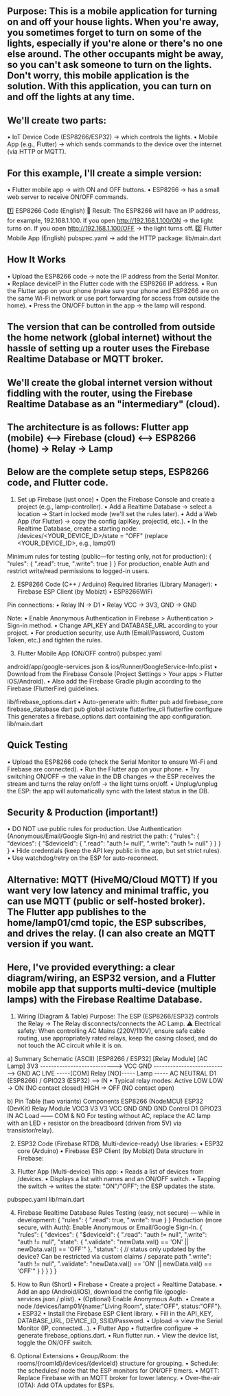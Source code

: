 ## Purpose: This is a mobile application for turning on and off your house lights. When you're away, you sometimes forget to turn on some of the lights, especially if you're alone or there's no one else around. The other occupants might be away, so you can't ask someone to turn on the lights. Don't worry, this mobile application is the solution. With this application, you can turn on and off the lights at any time. 

## We'll create two parts: 
• IoT Device Code (ESP8266/ESP32) → which controls the lights. 
• Mobile App (e.g., Flutter) → which sends commands to the device over the internet (via HTTP or MQTT).

## For this example, I'll create a simple version:
• Flutter mobile app → with ON and OFF buttons.
• ESP8266 → has a small web server to receive ON/OFF commands.

 1️⃣ ESP8266 Code (English) 📌 Result: The ESP8266 will have an IP address, for example, 192.168.1.100. If you open http://192.168.1.100/ON → the light turns on. If you open http://192.168.1.100/OFF → the light turns off. 
2️⃣ Flutter Mobile App (English) pubspec.yaml → add the HTTP package:
lib/main.dart

## How It Works
• Upload the ESP8266 code → note the IP address from the Serial Monitor.
• Replace deviceIP in the Flutter code with the ESP8266 IP address.
• Run the Flutter app on your phone (make sure your phone and ESP8266 are on the same Wi-Fi network or use port forwarding for access from outside the home).
• Press the ON/OFF button in the app → the lamp will respond. 

## The version that can be controlled from outside the home network (global internet) without the hassle of setting up a router uses the Firebase Realtime Database or MQTT broker.

## We'll create the global internet version without fiddling with the router, using the Firebase Realtime Database as an "intermediary" (cloud). 

## The architecture is as follows: Flutter app (mobile) ⟷ Firebase (cloud) ⟷ ESP8266 (home) → Relay → Lamp

## Below are the complete setup steps, ESP8266 code, and Flutter code.

1) Set up Firebase (just once)
• Open the Firebase Console and create a project (e.g., lamp-controller).
• Add a Realtime Database → select a location → Start in locked mode (we'll set the rules later).
• Add a Web App (for Flutter) → copy the config (apiKey, projectId, etc.).
• In the Realtime Database, create a starting node: /devices/<YOUR_DEVICE_ID>/state = "OFF" (replace <YOUR_DEVICE_ID>, e.g., lamp01) 

Minimum rules for testing (public—for testing only, not for production): 
{ "rules": { ".read": true, ".write": true } }
For production, enable Auth and restrict write/read permissions to logged-in users.

2) ESP8266 Code (C++ / Arduino) Required libraries (Library Manager):
• Firebase ESP Client (by Mobizt)
• ESP8266WiFi

Pin connections:
• Relay IN → D1
• Relay VCC → 3V3, GND → GND

Note:
• Enable Anonymous Authentication in Firebase > Authentication > Sign-in method.
• Change API_KEY and DATABASE_URL according to your project.
• For production security, use Auth (Email/Password, Custom Token, etc.) and tighten the rules.

3) Flutter Mobile App (ON/OFF control) pubspec.yaml 

android/app/google-services.json & ios/Runner/GoogleService-Info.plist
• Download from the Firebase Console (Project Settings > Your apps > Flutter iOS/Android).
• Also add the Firebase Gradle plugin according to the Firebase (FlutterFire) guidelines.

lib/firebase_options.dart
• Auto-generate with: flutter pub add firebase_core firebase_database dart pub global activate flutterfire_cli flutterfire configure This generates a firebase_options.dart containing the app configuration. lib/main.dart 

## Quick Testing 
• Upload the ESP8266 code (check the Serial Monitor to ensure Wi-Fi and Firebase are connected). 
• Run the Flutter app on your phone. 
• Try switching ON/OFF → the value in the DB changes → the ESP receives the stream and turns the relay on/off → the light turns on/off. 
• Unplug/unplug the ESP: the app will automatically sync with the latest status in the DB. 

## Security & Production (important!) 
• DO NOT use public rules for production. Use Authentication (Anonymous/Email/Google Sign-In) and restrict the path: { "rules": { "devices": { "$deviceId": { ".read": "auth != null", ".write": "auth != null" } } } } 
• Hide credentials (keep the API key public in the app, but set strict rules). 
• Use watchdog/retry on the ESP for auto-reconnect. 

## Alternative: MQTT (HiveMQ/Cloud MQTT) If you want very low latency and minimal traffic, you can use MQTT (public or self-hosted broker). The Flutter app publishes to the home/lamp01/cmd topic, the ESP subscribes, and drives the relay. (I can also create an MQTT version if you want.

## Here, I've provided everything: a clear diagram/wiring, an ESP32 version, and a Flutter mobile app that supports multi-device (multiple lamps) with the Firebase Realtime Database.

1) Wiring (Diagram & Table) Purpose: The ESP (ESP8266/ESP32) controls the Relay → The Relay disconnects/connects the AC Lamp. ⚠️ Electrical safety: When controlling AC Mains (220V/110V), ensure safe cable routing, use appropriately rated relays, keep the casing closed, and do not touch the AC circuit while it is on.

a) Summary Schematic (ASCII) [ESP8266 / ESP32] [Relay Module] [AC Lamp] 3V3 ---------------------------> VCC GND ---------------------------> GND AC LIVE -----[COM] Relay [NO]----- Lamp ----- AC NEUTRAL D1 (ESP8266) / GPIO23 (ESP32) --> IN • Typical relay modes: Active LOW LOW → ON (NO contact closed) HIGH → OFF (NO contact open)

b) Pin Table (two variants) Components ESP8266 (NodeMCU) ESP32 (DevKit) Relay Module VCC3 V3 V3 VCC GND GND GND Control D1 GPIO23 IN AC Load —— COM & NO For testing without AC, replace the AC lamp with an LED + resistor on the breadboard (driven from 5V) via transistor/relay).

2) ESP32 Code (Firebase RTDB, Multi-device-ready) Use libraries: 
• ESP32 core (Arduino) 
• Firebase ESP Client (by Mobizt)
Data structure in Firebase:

3) Flutter App (Multi-device) This app: 
• Reads a list of devices from /devices.
• Displays a list with names and an ON/OFF switch.
• Tapping the switch → writes the state: "ON"/"OFF"; the ESP updates the state. 

pubspec.yaml
lib/main.dart

4) Firebase Realtime Database Rules Testing (easy, not secure) — while in development: { "rules": { ".read": true, ".write": true } } Production (more secure, with Auth): Enable Anonymous or Email/Google Sign-In. { "rules": { "devices": { "$deviceId": { ".read": "auth != null", ".write": "auth != null", "state": { ".validate": "newData.val() == 'ON' || newData.val() == 'OFF'" }, "status": { // status only updated by the device? Can be restricted via custom claims / separate path ".write": "auth != null", ".validate": "newData.val() == 'ON' || newData.val() == 'OFF'" } } } } }

5) How to Run (Short)
• Firebase
• Create a project + Realtime Database.
• Add an app (Android/iOS), download the config file (google-services.json / plist).
• (Optional) Enable Anonymous Auth.
• Create a node /devices/lamp01/{name:"Living Room", state:"OFF", status:"OFF"}.
• ESP32
• Install the Firebase ESP Client library.
• Fill in the API_KEY, DATABASE_URL, DEVICE_ID, SSID/Password.
• Upload → view the Serial Monitor (IP, connected...).
• Flutter App
• flutterfire configure → generate firebase_options.dart.
• Run flutter run.
• View the device list, toggle the ON/OFF switch.

6) Optional Extensions
• Group/Room: the rooms/{roomId}/devices/{deviceId} structure for grouping.
• Schedule: the schedules/ node that the ESP monitors for ON/OFF timers.
• MQTT: Replace Firebase with an MQTT broker for lower latency.
• Over-the-air (OTA): Add OTA updates for ESPs. 

